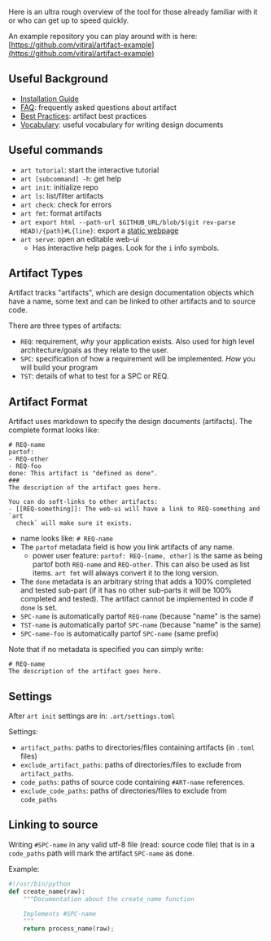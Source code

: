 Here is an ultra rough overview of the tool for those already familiar with it
or who can get up to speed quickly.

An example repository you can play around with is here:
[https://github.com/vitiral/artifact-example](https://github.com/vitiral/artifact-example)

## Useful Background
- [Installation Guide](./Installation.html)
- [FAQ](./FAQ.html): frequently asked questions about artifact
- [Best Practices](./BestPractices.html): artifact best practices
- [Vocabulary](./Vocabulary.html): useful vocabulary for writing design documents

[1]: https://vitiral.gitbooks.io/simple-quality/content/vocabulary.html

## Useful commands
-  `art tutorial`: start the interactive tutorial
- `art [subcommand] -h`: get help
- `art init`: initialize repo
- `art ls`: list/filter artifacts
- `art check`: check for errors
- `art fmt`: format artifacts
- `art export html --path-url $GITHUB_URL/blob/$(git rev-parse HEAD)/{path}#L{line}`: export a [static webpage][10]
- `art serve`: open an editable web-ui
    - Has interactive help pages. Look for the `i` info symbols.

[10]: https://vitiral.github.io/artifact-example/#artifacts/req-1

## Artifact Types
Artifact tracks "artifacts", which are design documentation objects which have
a name, some text and can be linked to other artifacts and to source code.

There are three types of artifacts:
- `REQ`: requirement, *why* your application exists. Also used for high level
  architecture/goals as they relate to the user.
- `SPC`: specification of how a requirement will be implemented. *How* you will
  build your program
- `TST`: details of what to test for a SPC or REQ.

## Artifact Format
Artifact uses markdown to specify the design documents (artifacts). The
complete format looks like:
```
# REQ-name
partof:
- REQ-other
- REQ-foo
done: This artifact is "defined as done".
###
The description of the artifact goes here.

You can do soft-links to other artifacts:
- [[REQ-something]]: The web-ui will have a link to REQ-something and `art
  check` will make sure it exists.
```

- name looks like: `# REQ-name`
- The `partof` metadata field is how you link artifacts of any name.
    - power user feature: `partof: REQ-[name, other]` is the same as being
      partof both `REQ-name` and `REQ-other`. This can also be used as list
      items. `art fmt` will always convert it to the long
      version.
- The `done` metadata is an arbitrary string that adds a 100% completed and tested sub-part
  (if it has no other sub-parts it will be 100% completed and tested). The
  artifact cannot be implemented in code if `done` is set.
- `SPC-name` is automatically partof `REQ-name` (because "name" is the same)
- `TST-name` is automatically partof `SPC-name` (because "name" is the same)
- `SPC-name-foo` is automatically partof `SPC-name` (same prefix)

Note that if no metadata is specified you can simply write:
```
# REQ-name
The description of the artifact goes here.
```

## Settings
After `art init` settings are in: `.art/settings.toml`

Settings:
- `artifact_paths`: paths to directories/files containing artifacts (in `.toml`
  files)
- `exclude_artifact_paths`: paths of directories/files to exclude from
  `artifact_paths`.
- `code_paths`: paths of source code containing `#ART-name` references.
- `exclude_code_paths`: paths of directories/files to exclude from `code_paths`

## Linking to source
Writing `#SPC-name` in any valid utf-8 file (read: source code file) that is in
a `code_paths` path will mark the artifact `SPC-name` as done.

Example:
```python
#!/usr/bin/python
def create_name(raw):
    """Documentation about the create_name function

    Implements #SPC-name
    """
    return process_name(raw);
```
